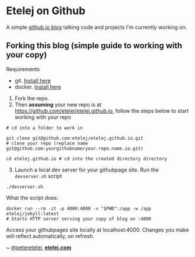 # Etelej on Github

A simple [github.io blog](https://etelej.github.io) talking code and projects I'm currently working on.

## Forking this blog (simple guide to working with your copy)

Requirements

* git. [Install here](https://git-scm.com/book/en/v2/Getting-Started-Installing-Git)
* docker. [Install here](https://docs.docker.com/engine/installation/)

1. Fork the repo.
2. Then __assuming__ your new repo is at https://github.com/etelej/etelej.github.io, follow the steps below to start working with your repo

```
# cd into a folder to work in

git clone git@github.com:etelej/etelej.github.io.git
# clone your repo (replace name git@github.com:yourgithubname/your.repo.name.io.git)

cd etelej.github.io # cd into the created directory directory

```

3. Launch a local dev server for your githubpage site. Run the `devserver.sh` script
```
./devserver.sh
```
What the script does:
```
docker run --rm -it -p 4000:4000 -v "$PWD":/app -w /app etelej/jekyll:latest
# Starts HTTP server serving your copy of blog on :4000
```

Access your githubpages site locally at localhost:4000. Changes you make will reflect automatically, on refresh.


~ [@peteretelej](http://twitter.com/peteretelej), **[etelej.com](http://etelej.com)**
